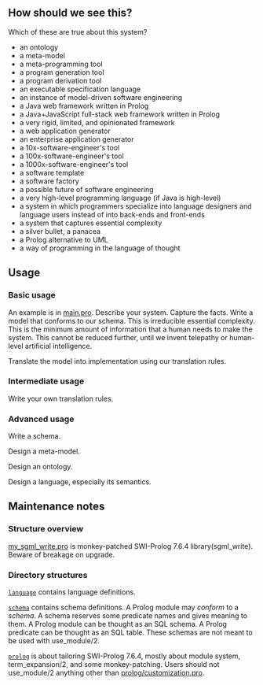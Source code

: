 ## How should we see this?

Which of these are true about this system?

- an ontology
- a meta-model
- a meta-programming tool
- a program generation tool
- a program derivation tool
- an executable specification language
- an instance of model-driven software engineering
- a Java web framework written in Prolog
- a Java+JavaScript full-stack web framework written in Prolog
- a very rigid, limited, and opinionated framework
- a web application generator
- an enterprise application generator
- a 10x-software-engineer's tool
- a 100x-software-engineer's tool
- a 1000x-software-engineer's tool
- a software template
- a software factory
- a possible future of software engineering
- a very high-level programming language (if Java is high-level)
- a system in which programmers specialize into language designers and language users
instead of into back-ends and front-ends
- a system that captures essential complexity
- a silver bullet, a panacea
- a Prolog alternative to UML
- a way of programming in the language of thought

## Usage

### Basic usage

An example is in [main.pro](main.pro).
Describe your system.
Capture the facts.
Write a model that conforms to our schema.
This is irreducible essential complexity.
This is the minimum amount of information that a human needs to make the system.
This cannot be reduced further,
until we invent telepathy or human-level artificial intelligence.

Translate the model into implementation using our translation rules.

### Intermediate usage

Write your own translation rules.

### Advanced usage

Write a schema.

Design a meta-model.

Design an ontology.

Design a language, especially its semantics.

## Maintenance notes

### Structure overview

[my_sgml_write.pro](my_sgml_write.pro) is monkey-patched SWI-Prolog 7.6.4 library(sgml_write).
Beware of breakage on upgrade.

### Directory structures

[`language`](language/) contains language definitions.

[`schema`](schema/) contains schema definitions.
A Prolog module may _conform_ to a _schema_.
A schema reserves some predicate names and gives meaning to them.
A Prolog module can be thought as an SQL schema.
A Prolog predicate can be thought as an SQL table.
These schemas are not meant to be used with use_module/2.

[`prolog`](prolog/) is about tailoring SWI-Prolog 7.6.4,
mostly about module system, term_expansion/2, and some monkey-patching.
Users should not use_module/2 anything other than [prolog/customization.pro](prolog/customization.pro).
